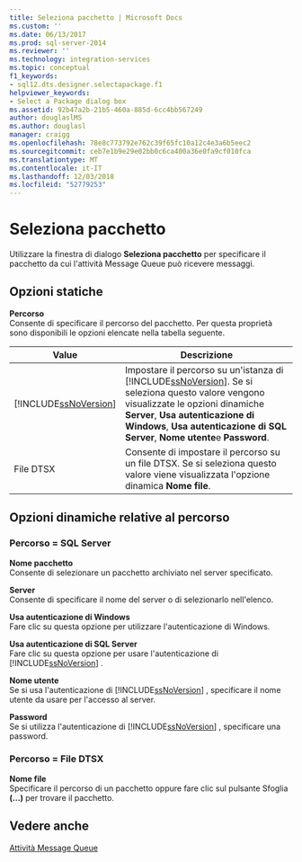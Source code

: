```yaml
---
title: Seleziona pacchetto | Microsoft Docs
ms.custom: ''
ms.date: 06/13/2017
ms.prod: sql-server-2014
ms.reviewer: ''
ms.technology: integration-services
ms.topic: conceptual
f1_keywords:
- sql12.dts.designer.selectapackage.f1
helpviewer_keywords:
- Select a Package dialog box
ms.assetid: 92b47a2b-21b5-460a-885d-6cc4bb567249
author: douglaslMS
ms.author: douglasl
manager: craigg
ms.openlocfilehash: 78e8c773792e762c39f65fc10a12c4e3a6b5eec2
ms.sourcegitcommit: ceb7e1b9e29e02bb0c6ca400a36e0fa9cf010fca
ms.translationtype: MT
ms.contentlocale: it-IT
ms.lasthandoff: 12/03/2018
ms.locfileid: "52779253"
---
```

# <a name="select-a-package"></a>Seleziona pacchetto
  Utilizzare la finestra di dialogo **Seleziona pacchetto** per specificare il pacchetto da cui l'attività Message Queue può ricevere messaggi.  
  
## <a name="static-options"></a>Opzioni statiche  
 **Percorso**  
 Consente di specificare il percorso del pacchetto. Per questa proprietà sono disponibili le opzioni elencate nella tabella seguente.  
  
|Value|Descrizione|  
|-----------|-----------------|  
|[!INCLUDE[ssNoVersion](../../includes/ssnoversion-md.md)]|Impostare il percorso su un'istanza di [!INCLUDE[ssNoVersion](../../includes/ssnoversion-md.md)]. Se si seleziona questo valore vengono visualizzate le opzioni dinamiche **Server**, **Usa autenticazione di Windows**, **Usa autenticazione di SQL Server**, **Nome utente**e **Password**.|  
|File DTSX|Consente di impostare il percorso su un file DTSX. Se si seleziona questo valore viene visualizzata l'opzione dinamica **Nome file**.|  
  
## <a name="location-dynamic-options"></a>Opzioni dinamiche relative al percorso  
  
### <a name="location--sql-server"></a>Percorso = SQL Server  
 **Nome pacchetto**  
 Consente di selezionare un pacchetto archiviato nel server specificato.  
  
 **Server**  
 Consente di specificare il nome del server o di selezionarlo nell'elenco.  
  
 **Usa autenticazione di Windows**  
 Fare clic su questa opzione per utilizzare l'autenticazione di Windows.  
  
 **Usa autenticazione di SQL Server**  
 Fare clic su questa opzione per usare l'autenticazione di [!INCLUDE[ssNoVersion](../../includes/ssnoversion-md.md)] .  
  
 **Nome utente**  
 Se si usa l'autenticazione di [!INCLUDE[ssNoVersion](../../includes/ssnoversion-md.md)] , specificare il nome utente da usare per l'accesso al server.  
  
 **Password**  
 Se si utilizza l'autenticazione di [!INCLUDE[ssNoVersion](../../includes/ssnoversion-md.md)] , specificare una password.  
  
### <a name="location--dtsx-file"></a>Percorso = File DTSX  
 **Nome file**  
 Specificare il percorso di un pacchetto oppure fare clic sul pulsante Sfoglia **(...)** per trovare il pacchetto.  
  
## <a name="see-also"></a>Vedere anche  
 [Attività Message Queue](message-queue-task.md)  
  
  
